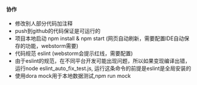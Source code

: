 #### 协作
- 修改别人部分代码加注释
- push到github的代码保证是可运行的
- 项目本地启动 npm install & npm start (网页自动刷新，需要配置IDE自动保存的功能，webstorm需要)
- 代码规范 eslint (webstorm会提示红线，需要配置)
- 由于eslint的规范，在不同平台开发可能出现问题，所以如果变现编译出错，运行node eslint_auto_fix_test.js, 运行这条命令的前提是eslint是全局安装的
- 使用dora mock用于本地数据测试,npm run mock